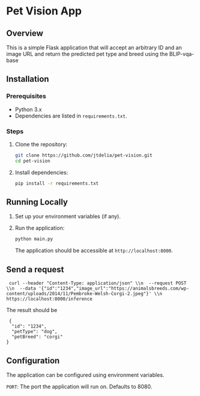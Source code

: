# Pet Vision App

## Overview

This is a simple Flask application that will accept an arbitrary ID and an image URL and return the predicted pet type and breed using the BLIP-vqa-base

## Installation

### Prerequisites

*   Python 3.x
*   Dependencies are listed in `requirements.txt`.

### Steps

1.  Clone the repository:

    ```bash
    git clone https://github.com/jtdelia/pet-vision.git
    cd pet-vision
    ```

2.  Install dependencies:

    ```bash
    pip install -r requirements.txt
    ```

## Running Locally

1.  Set up your environment variables (if any).
2.  Run the application:

    ```bash
    python main.py
    ```

    The application should be accessible at `http://localhost:8000`.


## Send a request

```
 curl --header "Content-Type: application/json" \\n  --request POST \\n  --data '{"id":"1234","image_url":"https://animalsbreeds.com/wp-content/uploads/2014/11/Pembroke-Welsh-Corgi-2.jpeg"}' \\n  https://localhost:8000/inference
 ```

The result should be
```
 {
  "id": "1234",
  "petType": "dog",
  "petBreed": "corgi"
}
```

## Configuration

The application can be configured using environment variables.  

`PORT`: The port the application will run on.  Defaults to 8080.
